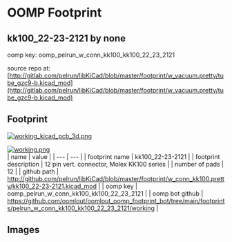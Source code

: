 # OOMP Footprint  
## kk100_22-23-2121  by none  
  
oomp key: oomp_pelrun_w_conn_kk100_kk100_22_23_2121  
  
source repo at: [http://gitlab.com/pelrun/libKiCad/blob/master/footprint/w_vacuum.pretty/tube_gzc9-b.kicad_mod](http://gitlab.com/pelrun/libKiCad/blob/master/footprint/w_vacuum.pretty/tube_gzc9-b.kicad_mod)  
## Footprint  
  
[![working_kicad_pcb_3d.png](working_kicad_pcb_3d_600.png)](working_kicad_pcb_3d.png)  
  
[![working.png](working_600.png)](working.png)  
| name | value | 
| --- | --- | 
| footprint name | kk100_22-23-2121 | 
| footprint description | 12 pin vert. connector, Molex KK100 series | 
| number of pads | 12 | 
| github path | http://github.com/pelrun/libKiCad/blob/master/footprint/w_conn_kk100.pretty/kk100_22-23-2121.kicad_mod | 
| oomp key | oomp_pelrun_w_conn_kk100_kk100_22_23_2121 | 
| oomp bot github | https://github.com/oomlout/oomlout_oomp_footprint_bot/tree/main/footprints/pelrun_w_conn_kk100_kk100_22_23_2121/working | 
## Images  
